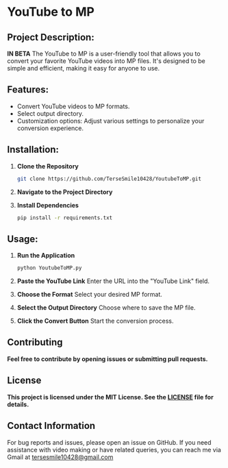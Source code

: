 # YouTube to MP
## Project Description:

**IN BETA** The YouTube to MP is a user-friendly tool that allows you to convert your favorite YouTube videos into MP files. It's designed to be simple and efficient, making it easy for anyone to use.



## Features:
- Convert YouTube videos to MP formats.
- Select output directory.
- Customization options: Adjust various settings to personalize your conversion experience.



## Installation:
1. **Clone the Repository**

   ```bash
   git clone https://github.com/TerseSmile10428/YoutubeToMP.git

2. **Navigate to the Project Directory**

3. **Install Dependencies**

   ```bash
   pip install -r requirements.txt


## Usage:
1. **Run the Application**
   
   ```bash
   python YoutubeToMP.py

2. **Paste the YouTube Link**
Enter the URL into the "YouTube Link" field.

3. **Choose the Format**
Select your desired MP format.

4. **Select the Output Directory**
Choose where to save the MP file.

5. **Click the Convert Button**
Start the conversion process.



## Contributing
**Feel free to contribute by opening issues or submitting pull requests.**



## License
**This project is licensed under the MIT License. See the [LICENSE](https://github.com/TerseSmile10428/YoutubeToMP?tab=MIT-1-ov-file) file for details.**



## Contact Information

For bug reports and issues, please open an issue on GitHub. If you need assistance with video making or have related queries, you can reach me via Gmail at [tersesmile10428@gmail.com](mailto:tersesmile10428@gmail.com)
